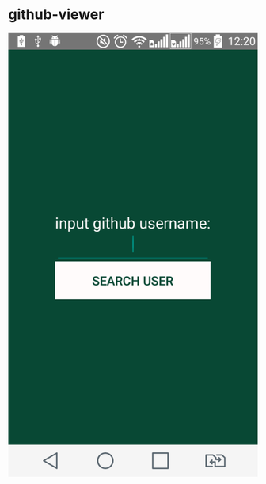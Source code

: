 # github-viewer
![Alt text](https://github.com/kukharroma/github-viewer/blob/master/presentation/src/main/res/mipmap-xhdpi/screen1.png "Screen 1")


